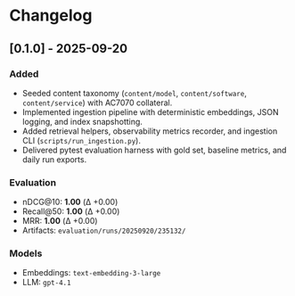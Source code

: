 # Changelog

## [0.1.0] - 2025-09-20
### Added
- Seeded content taxonomy (`content/model`, `content/software`, `content/service`) with AC7070 collateral.
- Implemented ingestion pipeline with deterministic embeddings, JSON logging, and index snapshotting.
- Added retrieval helpers, observability metrics recorder, and ingestion CLI (`scripts/run_ingestion.py`).
- Delivered pytest evaluation harness with gold set, baseline metrics, and daily run exports.

### Evaluation
- nDCG@10: **1.00** (Δ +0.00)
- Recall@50: **1.00** (Δ +0.00)
- MRR: **1.00** (Δ +0.00)
- Artifacts: `evaluation/runs/20250920/235132/`

### Models
- Embeddings: `text-embedding-3-large`
- LLM: `gpt-4.1`
